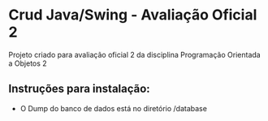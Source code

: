 # Crud Java/Swing - Avaliação Oficial 2
Projeto criado para avaliação oficial 2 da disciplina Programação Orientada a Objetos 2

## Instruções para instalação:

- O Dump do banco de dados está no diretório /database
